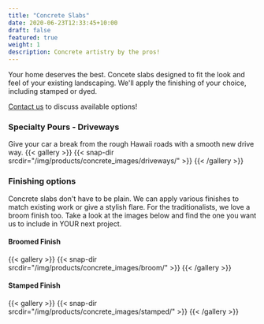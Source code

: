 ```yaml
---
title: "Concrete Slabs"
date: 2020-06-23T12:33:45+10:00
draft: false
featured: true
weight: 1
description: Concrete artistry by the pros!
---
```


Your home deserves the best.  Concete slabs designed to fit the look and feel of your existing landscaping.  We'll apply the finishing of your choice, including stamped or dyed.

[Contact us](/contact/) to discuss available options!

### Specialty Pours - Driveways ###
Give your car a break from the rough Hawaii roads with a smooth new drive way.
{{< gallery >}}
  {{< snap-dir srcdir="/img/products/concrete_images/driveways/" >}}
{{< /gallery >}}

### Finishing options ###
Concrete slabs don't have to be plain.  We can apply various finishes to match existing work or give a stylish flare.  For the traditionalists, we love a broom finish too.  Take a look at the images below and find the one you want us to include in YOUR next project.
#### Broomed Finish ####
{{< gallery >}}
  {{< snap-dir srcdir="/img/products/concrete_images/broom/" >}}
{{< /gallery >}}

#### Stamped Finish ####
{{< gallery >}}
  {{< snap-dir srcdir="/img/products/concrete_images/stamped/" >}}
{{< /gallery >}}
